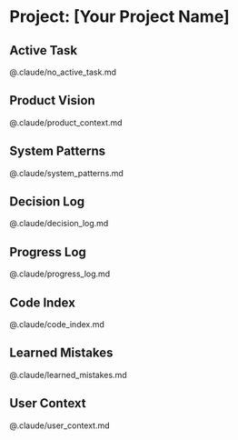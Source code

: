 # Project: [Your Project Name]

## Active Task
@.claude/no_active_task.md

## Product Vision
@.claude/product_context.md

## System Patterns
@.claude/system_patterns.md

## Decision Log
@.claude/decision_log.md

## Progress Log
@.claude/progress_log.md

## Code Index
@.claude/code_index.md

## Learned Mistakes
@.claude/learned_mistakes.md

## User Context
@.claude/user_context.md

